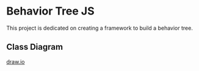 # Behavior Tree JS
This project is dedicated on creating a framework to build a behavior tree.

## Class Diagram

[draw.io](https://drive.google.com/file/d/1dR2C_dlVfykvUabr3sfiwFyV1OU31vTf/view?usp=sharing)
